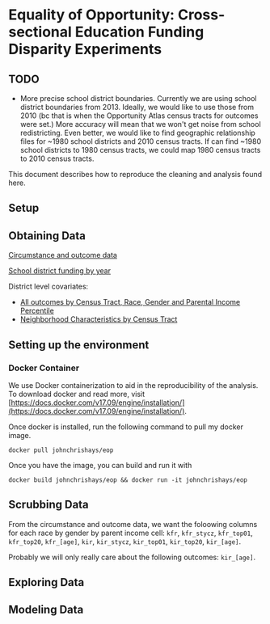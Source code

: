 # Equality of Opportunity: Cross-sectional Education Funding Disparity Experiments

## TODO
* More precise school district boundaries. Currently we are using school district boundaries from 2013. Ideally, we would like to use those from 2010 (bc that is when the Opportunity Atlas census tracts for outcomes were set.) More accuracy will mean that we won't get noise from school redistricting. Even better, we would like to find geographic relationship files for ~1980 school districts and 2010 census tracts. If can find ~1980 school districts to 1980 census tracts, we could map 1980 census tracts to 2010 census tracts. 

This document describes how to reproduce the cleaning and analysis found here.

## Setup

## Obtaining Data

[Circumstance and outcome data](https://opportunityinsights.org/paper/the-opportunity-atlas/)

[School district funding by year](https://www.census.gov/programs-surveys/gov-finances/data/historical-data.html)

District level covariates:

* [All outcomes by Census Tract, Race, Gender and Parental Income Percentile](https://opportunityinsights.org/data/)
* [Neighborhood Characteristics by Census Tract](https://opportunityinsights.org/data/) 

## Setting up the environment

### Docker Container

We use Docker containerization to aid in the reproducibility of the analysis. To download docker and read more, visit [https://docs.docker.com/v17.09/engine/installation/](https://docs.docker.com/v17.09/engine/installation/).

Once docker is installed, run the following command to pull my docker image. 
```
docker pull johnchrishays/eop
```
Once you have the image, you can build and run it with
```
docker build johnchrishays/eop && docker run -it johnchrishays/eop
```

## Scrubbing Data

From the circumstance and outcome data, we want the foloowing columns for each race by gender by parent income cell: `kfr`, `kfr_stycz`, `kfr_top01`, `kfr_top20`, `kfr_[age]`, `kir`, `kir_stycz`, `kir_top01`, `kir_top20`, `kir_[age]`.

Probably we will only really care about the following outcomes: `kir_[age]`.

## Exploring Data

## Modeling Data
